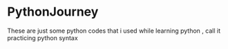# PythonJourney
 These are just some python codes that i used while learning python , call it practicing python syntax
